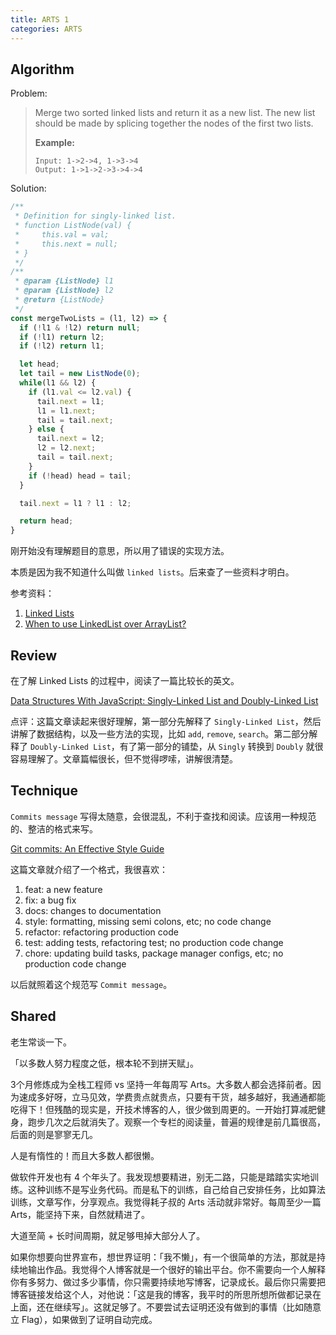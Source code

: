 ```yaml
---
title: ARTS 1
categories: ARTS
---
```


## Algorithm

Problem:

> Merge two sorted linked lists and return it as a new list. The new list should be made by splicing together the nodes of the first two lists.
>
> **Example:**
>
> ```
> Input: 1->2->4, 1->3->4
> Output: 1->1->2->3->4->4
> ```

Solution:

```javascript
/**
 * Definition for singly-linked list.
 * function ListNode(val) {
 *     this.val = val;
 *     this.next = null;
 * }
 */
/**
 * @param {ListNode} l1
 * @param {ListNode} l2
 * @return {ListNode}
 */
const mergeTwoLists = (l1, l2) => {
  if (!l1 & !l2) return null;
  if (!l1) return l2;
  if (!l2) return l1;

  let head;
  let tail = new ListNode(0);
  while(l1 && l2) {
    if (l1.val <= l2.val) {
      tail.next = l1;
      l1 = l1.next;
      tail = tail.next;
    } else {
      tail.next = l2;
      l2 = l2.next;
      tail = tail.next;
    }
    if (!head) head = tail;
  }

  tail.next = l1 ? l1 : l2;

  return head;
}
```

刚开始没有理解题目的意思，所以用了错误的实现方法。

本质是因为我不知道什么叫做 `linked lists`。后来查了一些资料才明白。

参考资料：

1. [Linked Lists](https://www.cs.cmu.edu/~adamchik/15-121/lectures/Linked%20Lists/linked%20lists.html)
2. [When to use LinkedList over ArrayList?](https://stackoverflow.com/questions/322715/when-to-use-linkedlist-over-arraylist)

## Review

在了解 Linked Lists 的过程中，阅读了一篇比较长的英文。

[Data Structures With JavaScript: Singly-Linked List and Doubly-Linked List](https://code.tutsplus.com/articles/data-structures-with-javascript-singly-linked-list-and-doubly-linked-list--cms-23392)

点评：这篇文章读起来很好理解，第一部分先解释了 `Singly-Linked List`，然后讲解了数据结构，以及一些方法的实现，比如 `add`, `remove`, `search`。第二部分解释了 `Doubly-Linked List`，有了第一部分的铺垫，从 `Singly` 转换到 `Doubly` 就很容易理解了。文章篇幅很长，但不觉得啰嗦，讲解很清楚。

## Technique

`Commits message` 写得太随意，会很混乱，不利于查找和阅读。应该用一种规范的、整洁的格式来写。

[Git commits: An Effective Style Guide](https://dev.to/pavlosisaris/git-commits-an-effective-style-guide-2kkn)

这篇文章就介绍了一个格式，我很喜欢：

1. feat: a new feature
2. fix: a bug fix
3. docs: changes to documentation
4. style: formatting, missing semi colons, etc; no code change
5. refactor: refactoring production code
6. test: adding tests, refactoring test; no production code change
7. chore: updating build tasks, package manager configs, etc; no production code change

以后就照着这个规范写 `Commit message`。

## Shared

老生常谈一下。

「以多数人努力程度之低，根本轮不到拼天赋」。

3个月修炼成为全栈工程师 vs 坚持一年每周写 Arts。大多数人都会选择前者。因为速成多好呀，立马见效，学费贵点就贵点，只要有干货，越多越好，我通通都能吃得下！但残酷的现实是，开技术博客的人，很少做到周更的。一开始打算减肥健身，跑步几次之后就消失了。观察一个专栏的阅读量，普遍的规律是前几篇很高，后面的则是寥寥无几。

人是有惰性的！而且大多数人都很懒。

做软件开发也有 4 个年头了。我发现想要精进，别无二路，只能是踏踏实实地训练。这种训练不是写业务代码。而是私下的训练，自己给自己安排任务，比如算法训练，文章写作，分享观点。我觉得耗子叔的 Arts 活动就非常好。每周至少一篇 Arts，能坚持下来，自然就精进了。

大道至简 + 长时间周期，就足够甩掉大部分人了。

如果你想要向世界宣布，想世界证明：「我不懒」，有一个很简单的方法，那就是持续地输出作品。我觉得个人博客就是一个很好的输出平台。你不需要向一个人解释你有多努力、做过多少事情，你只需要持续地写博客，记录成长。最后你只需要把博客链接发给这个人，对他说：「这是我的博客，我平时的所思所想所做都记录在上面，还在继续写」。这就足够了。不要尝试去证明还没有做到的事情（比如随意立 Flag），如果做到了证明自动完成。